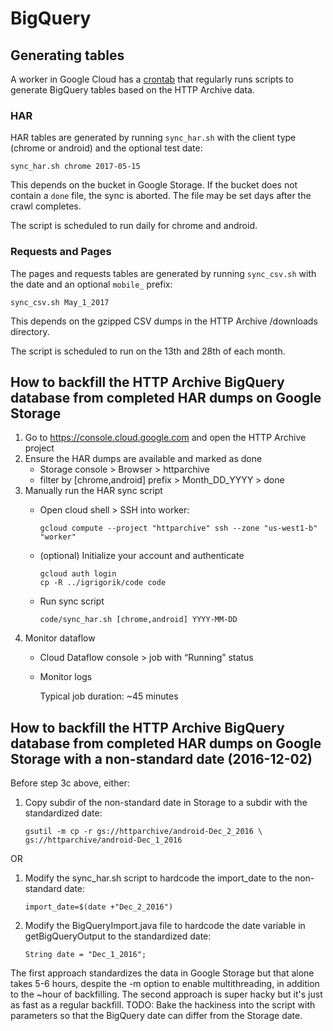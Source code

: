 # BigQuery

## Generating tables

A worker in Google Cloud has a [crontab](https://github.com/HTTPArchive/bigquery/blob/master/crontab) that regularly runs scripts to generate BigQuery tables based on the HTTP Archive data.

### HAR

HAR tables are generated by running `sync_har.sh` with the client type (chrome or android) and the optional test date:

`sync_har.sh chrome 2017-05-15`

This depends on the bucket in Google Storage. If the bucket does not contain a `done` file, the sync is aborted. The file may be set days after the crawl completes.

The script is scheduled to run daily for chrome and android.

### Requests and Pages

The pages and requests tables are generated by running `sync_csv.sh` with the date and an optional `mobile_` prefix:

`sync_csv.sh May_1_2017`

This depends on the gzipped CSV dumps in the HTTP Archive /downloads directory.

The script is scheduled to run on the 13th and 28th of each month.

## How to backfill the HTTP Archive BigQuery database from completed HAR dumps on Google Storage

1. Go to https://console.cloud.google.com and open the HTTP Archive project
2. Ensure the HAR dumps are available and marked as done
    - Storage console > Browser > httparchive
    - filter by [chrome,android] prefix > Month_DD_YYYY > done
3. Manually run the HAR sync script
    - Open cloud shell > SSH into worker:

         `gcloud compute --project "httparchive" ssh --zone "us-west1-b" "worker"`
    - (optional) Initialize your account and authenticate

        ```
        gcloud auth login
        cp -R ../igrigorik/code code
         ```
    - Run sync script

        `code/sync_har.sh [chrome,android] YYYY-MM-DD`
4. Monitor dataflow
    - Cloud Dataflow console > job with “Running” status
    - Monitor logs

        Typical job duration: ~45 minutes

## How to backfill the HTTP Archive BigQuery database from completed HAR dumps on Google Storage with a non-standard date (2016-12-02)

Before step 3c above, either:

1. Copy subdir of the non-standard date in Storage to a subdir with the standardized date:

    `gsutil -m cp -r gs://httparchive/android-Dec_2_2016 \ gs://httparchive/android-Dec_1_2016`

OR

1. Modify the sync_har.sh script to hardcode the import_date to the non-standard date:

    `import_date=$(date +"Dec_2_2016")`

2. Modify the BigQueryImport.java file to hardcode the date variable in getBigQueryOutput to the standardized date:

    `String date = "Dec_1_2016";`

The first approach standardizes the data in Google Storage but that alone takes 5-6 hours, despite the -m option to enable multithreading, in addition to the ~hour of backfilling. The second approach is super hacky but it's just as fast as a regular backfill. TODO: Bake the hackiness into the script with parameters so that the BigQuery date can differ from the Storage date.
